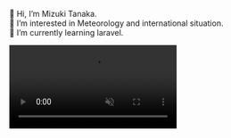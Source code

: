 <p>👋 Hi, I’m Mizuki Tanaka.<br>
👀 I’m interested in Meteorology and international situation.<br>
🌱 I’m currently learning laravel.</p>
<video playsinline="" src="http://118.27.13.183/pic/GIF/20210410.mp4" loop autoplay muted class="img-responsive center-block"></video>

<!---
Anemoi7838/Anemoi7838 is a ✨ special ✨ repository because its `README.md` (this file) appears on your GitHub profile.
You can click the Preview link to take a look at your changes.
--->
